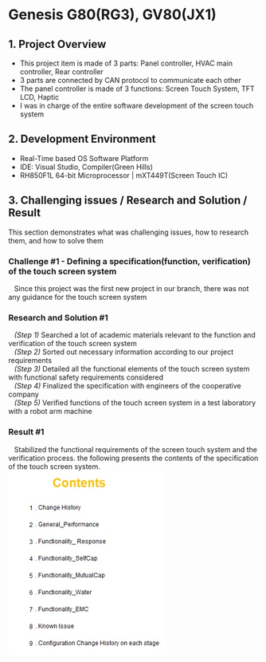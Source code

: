 # Genesis G80(RG3), GV80(JX1)

## 1. Project Overview
- This project item is made of 3 parts: Panel controller, HVAC main controller, Rear controller
- 3 parts are connected by CAN protocol to communicate each other
- The panel controller is made of 3 functions: Screen Touch System, TFT LCD, Haptic
- I was in charge of the entire software development of the screen touch system

## 2. Development Environment
-  Real-Time based OS Software Platform
-  IDE: Visual Studio, Compiler(Green Hills)
-  RH850F1L 64-bit Microprocessor | mXT449T(Screen Touch IC)

## 3. Challenging issues / Research and Solution / Result
This section demonstrates what was challenging issues, how to research them, and how to solve them

### Challenge #1 - Defining a specification(function, verification) of the touch screen system
&nbsp;&nbsp; Since this project was the first new project in our branch, there was not any guidance for the touch screen system

### Research and Solution #1
&nbsp;&nbsp; *(Step 1)* Searched a lot of academic materials relevant to the function and verification of the touch screen system<br>
&nbsp;&nbsp; *(Step 2)* Sorted out necessary information according to our project requirements<br>
&nbsp;&nbsp; *(Step 3)* Detailed all the functional elements of the touch screen system with functional safety requirements considered<br>
&nbsp;&nbsp; *(Step 4)* Finalized the specification with engineers of the cooperative company<br>
&nbsp;&nbsp; *(Step 5)* Verified functions of the touch screen system in a test laboratory with a robot arm machine<br>

### Result #1
&nbsp;&nbsp; Stabilized the functional requirements of the screen touch system and the verification process. the following presents the contents of the specification of the touch screen system.<br>
![GV80_prj3](./Img/GV80_prj3.jpg)
